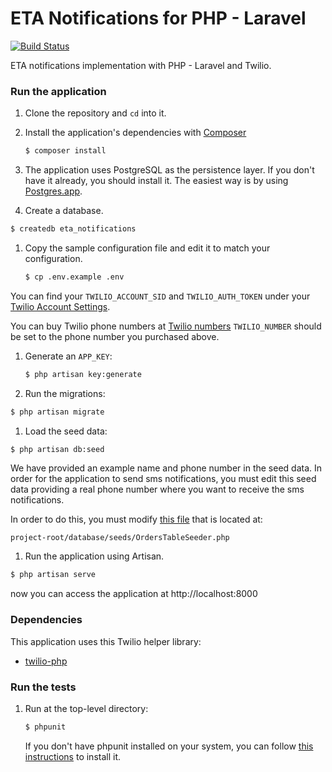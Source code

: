 # ETA Notifications for PHP - Laravel
[![Build Status](https://travis-ci.org/TwilioDevEd/eta-notifications-laravel.svg?branch=master)](https://travis-ci.org/TwilioDevEd/eta-notifications-laravel)

ETA notifications implementation with PHP - Laravel and Twilio.

### Run the application

1. Clone the repository and `cd` into it.
1. Install the application's dependencies with [Composer](https://getcomposer.org/)

   ```bash
   $ composer install
   ```
1. The application uses PostgreSQL as the persistence layer. If you
  don't have it already, you should install it. The easiest way is by
  using [Postgres.app](http://postgresapp.com/).
1. Create a database.

  ```bash
  $ createdb eta_notifications
  ```
1. Copy the sample configuration file and edit it to match your configuration.

   ```bash
   $ cp .env.example .env
   ```

  You can find your `TWILIO_ACCOUNT_SID` and `TWILIO_AUTH_TOKEN` under
  your
  [Twilio Account Settings](https://www.twilio.com/user/account/settings).

  You can buy Twilio phone numbers at [Twilio numbers](https://www.twilio.com/user/account/phone-numbers/search)
  `TWILIO_NUMBER` should be set to the phone number you purchased above.
1. Generate an `APP_KEY`:

   ```bash
   $ php artisan key:generate
   ```
1. Run the migrations:

  ```bash
  $ php artisan migrate
  ```
1. Load the seed data:

  ```bash
  $ php artisan db:seed
  ```

  We have provided an example name and phone number in the seed data. In order for
  the application to send sms notifications, you must edit this seed data providing
  a real phone number where you want to receive the sms notifications.

  In order to do this, you must modify
  [this file](https://github.com/TwilioDevEd/eta-notifications-laravel/blob/master/database/seeds/OrdersTableSeeder.php)
  that is located at:

  ```
  project-root/database/seeds/OrdersTableSeeder.php
  ```

1. Run the application using Artisan.

  ```bash
  $ php artisan serve
  ```

  now you can access the application at http://localhost:8000

### Dependencies

This application uses this Twilio helper library:
* [twilio-php](https://github.com/twilio/twilio-php)

### Run the tests

1. Run at the top-level directory:

   ```bash
   $ phpunit
   ```
   If you don't have phpunit installed on your system, you can follow [this
   instructions](https://phpunit.de/manual/current/en/installation.html) to
   install it.
